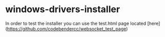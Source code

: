 windows-drivers-installer
=========================
In order to test the installer you can use the test.html page located [here] (https://github.com/codebendercc/websocket_test_page)